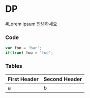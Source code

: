 # DP
#Lorem ipsum
안녕하세요

### Code
```javascript
var foo = 'bar';
if(true) foo = 'foo';
```

### Tables
First Header | Second Header
------------ | ------------
a|b
